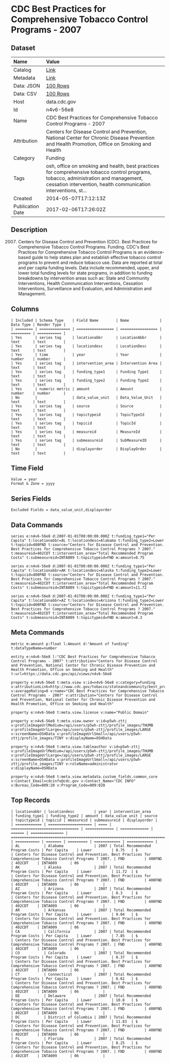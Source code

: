 # CDC Best Practices for Comprehensive Tobacco Control Programs - 2007

## Dataset

| Name | Value |
| :--- | :---- |
| Catalog | [Link](https://catalog.data.gov/dataset/cdc-best-practices-for-comprehensive-tobacco-control-programs-2007-93c81) |
| Metadata | [Link](https://data.cdc.gov/api/views/n4v6-56e8) |
| Data: JSON | [100 Rows](https://data.cdc.gov/api/views/n4v6-56e8/rows.json?max_rows=100) |
| Data: CSV | [100 Rows](https://data.cdc.gov/api/views/n4v6-56e8/rows.csv?max_rows=100) |
| Host | data.cdc.gov |
| Id | n4v6-56e8 |
| Name | CDC Best Practices for Comprehensive Tobacco Control Programs - 2007 |
| Attribution | Centers for Disease Control and Prevention, National Center for Chronic Disease Prevention and Health Promotion, Office on Smoking and Health |
| Category | Funding |
| Tags | osh, office on smoking and health, best practices for comprehensive tobacco control programs, tobacco, administration and management, cessation intervention, health communication interventions, st... |
| Created | 2014-05-07T17:12:13Z |
| Publication Date | 2017-02-06T17:26:02Z |

## Description

2007. Centers for Disease Control and Prevention (CDC). Best Practices for Comprehensive Tobacco Control Programs. Funding. CDC's Best Practices for Comprehensive Tobacco Control Programs is an evidence-based guide to help states plan and establish effective tobacco control programs to prevent and reduce tobacco use.  Data are reported at total and per capita funding levels. Data include recommended, upper, and lower total funding levels for state programs, in addition to funding breakdowns by intervention areas such as: State and Community Interventions, Health Communication Interventions, Cessation Interventions, Surveillance and Evaluation, and Administration and Management.

## Columns

```ls
| Included | Schema Type    | Field Name        | Name              | Data Type | Render Type |
| ======== | ============== | ================= | ================= | ========= | =========== |
| Yes      | series tag     | locationabbr      | LocationAbbr      | text      | text        |
| Yes      | series tag     | locationdesc      | LocationDesc      | text      | text        |
| Yes      | time           | year              | Year              | number    | number      |
| Yes      | series tag     | intervention_area | Intervention Area | text      | text        |
| Yes      | series tag     | funding_type1     | Funding Type1     | text      | text        |
| Yes      | series tag     | funding_type2     | Funding Type2     | text      | text        |
| Yes      | numeric metric | amount            | Amount            | number    | number      |
| No       |                | data_value_unit   | Data_Value_Unit   | text      | text        |
| Yes      | series tag     | source            | Source            | text      | text        |
| Yes      | series tag     | topictypeid       | TopicTypeId       | text      | text        |
| Yes      | series tag     | topicid           | TopicId           | text      | text        |
| Yes      | series tag     | measureid         | MeasureId         | text      | text        |
| Yes      | series tag     | submeasureid      | SubMeasureID      | text      | text        |
| No       |                | displayorder      | DisplayOrder      | text      | text        |
```

## Time Field

```ls
Value = year
Format & Zone = yyyy
```

## Series Fields

```ls
Excluded Fields = data_value_unit,displayorder
```

## Data Commands

```ls
series e:n4v6-56e8 d:2007-01-01T00:00:00.000Z t:funding_type1="Per Capita" t:locationabbr=AL t:locationdesc=Alabama t:funding_type2=Lower t:topicid=400FND t:source="Centers for Disease Control and Prevention. Best Practices for Comprehensive Tobacco Control Programs ? 2007." t:measureid=402CDT t:intervention_area="Total Recommended Program Costs" t:submeasureid=INTA009 t:topictypeid=FND m:amount=8.75

series e:n4v6-56e8 d:2007-01-01T00:00:00.000Z t:funding_type1="Per Capita" t:locationabbr=AK t:locationdesc=Alaska t:funding_type2=Lower t:topicid=400FND t:source="Centers for Disease Control and Prevention. Best Practices for Comprehensive Tobacco Control Programs ? 2007." t:measureid=402CDT t:intervention_area="Total Recommended Program Costs" t:submeasureid=INTA009 t:topictypeid=FND m:amount=11.72

series e:n4v6-56e8 d:2007-01-01T00:00:00.000Z t:funding_type1="Per Capita" t:locationabbr=AZ t:locationdesc=Arizona t:funding_type2=Lower t:topicid=400FND t:source="Centers for Disease Control and Prevention. Best Practices for Comprehensive Tobacco Control Programs ? 2007." t:measureid=402CDT t:intervention_area="Total Recommended Program Costs" t:submeasureid=INTA009 t:topictypeid=FND m:amount=8.3
```

## Meta Commands

```ls
metric m:amount p:float l:Amount d:"Amount of funding" t:dataTypeName=number

entity e:n4v6-56e8 l:"CDC Best Practices for Comprehensive Tobacco Control Programs - 2007" t:attribution="Centers for Disease Control and Prevention, National Center for Chronic Disease Prevention and Health Promotion, Office on Smoking and Health" t:url=https://data.cdc.gov/api/views/n4v6-56e8

property e:n4v6-56e8 t:meta.view v:id=n4v6-56e8 v:category=Funding v:attributionLink=http://www.cdc.gov/tobacco/stateandcommunity/best_practices/ v:averageRating=0 v:name="CDC Best Practices for Comprehensive Tobacco Control Programs - 2007" v:attribution="Centers for Disease Control and Prevention, National Center for Chronic Disease Prevention and Health Promotion, Office on Smoking and Health"

property e:n4v6-56e8 t:meta.view.license v:name="Public Domain"

property e:n4v6-56e8 t:meta.view.owner v:id=p5wh-zttj v:profileImageUrlMedium=/api/users/p5wh-zttj/profile_images/THUMB v:profileImageUrlLarge=/api/users/p5wh-zttj/profile_images/LARGE v:screenName=OSHData v:profileImageUrlSmall=/api/users/p5wh-zttj/profile_images/TINY v:displayName=OSHData

property e:n4v6-56e8 t:meta.view.tableauthor v:id=p5wh-zttj v:profileImageUrlMedium=/api/users/p5wh-zttj/profile_images/THUMB v:profileImageUrlLarge=/api/users/p5wh-zttj/profile_images/LARGE v:screenName=OSHData v:profileImageUrlSmall=/api/users/p5wh-zttj/profile_images/TINY v:roleName=administrator v:displayName=OSHData

property e:n4v6-56e8 t:meta.view.metadata.custom_fields.common_core v:Contact_Email=cdcinfo@cdc.gov v:Contact_Name="CDC INFO" v:Bureau_Code=009:20 v:Program_Code=009:020
```

## Top Records

```ls
| locationabbr | locationdesc         | year | intervention_area               | funding_type1 | funding_type2 | amount | data_value_unit | source                                                                                                        | topictypeid | topicid | measureid | submeasureid | displayorder | 
| ============ | ==================== | ==== | =============================== | ============= | ============= | ====== | =============== | ============================================================================================================= | =========== | ======= | ========= | ============ | ============ | 
| AL           | Alabama              | 2007 | Total Recommended Program Costs | Per Capita    | Lower         | 8.75   | $               | Centers for Disease Control and Prevention. Best Practices for Comprehensive Tobacco Control Programs ? 2007. | FND         | 400FND  | 402CDT    | INTA009      | 06           | 
| AK           | Alaska               | 2007 | Total Recommended Program Costs | Per Capita    | Lower         | 11.72  | $               | Centers for Disease Control and Prevention. Best Practices for Comprehensive Tobacco Control Programs ? 2007. | FND         | 400FND  | 402CDT    | INTA009      | 06           | 
| AZ           | Arizona              | 2007 | Total Recommended Program Costs | Per Capita    | Lower         | 8.3    | $               | Centers for Disease Control and Prevention. Best Practices for Comprehensive Tobacco Control Programs ? 2007. | FND         | 400FND  | 402CDT    | INTA009      | 06           | 
| AR           | Arkansas             | 2007 | Total Recommended Program Costs | Per Capita    | Lower         | 9.04   | $               | Centers for Disease Control and Prevention. Best Practices for Comprehensive Tobacco Control Programs ? 2007. | FND         | 400FND  | 402CDT    | INTA009      | 06           | 
| CA           | California           | 2007 | Total Recommended Program Costs | Per Capita    | Lower         | 7.85   | $               | Centers for Disease Control and Prevention. Best Practices for Comprehensive Tobacco Control Programs ? 2007. | FND         | 400FND  | 402CDT    | INTA009      | 06           | 
| CO           | Colorado             | 2007 | Total Recommended Program Costs | Per Capita    | Lower         | 8.37   | $               | Centers for Disease Control and Prevention. Best Practices for Comprehensive Tobacco Control Programs ? 2007. | FND         | 400FND  | 402CDT    | INTA009      | 06           | 
| CT           | Connecticut          | 2007 | Total Recommended Program Costs | Per Capita    | Lower         | 8.61   | $               | Centers for Disease Control and Prevention. Best Practices for Comprehensive Tobacco Control Programs ? 2007. | FND         | 400FND  | 402CDT    | INTA009      | 06           | 
| DE           | Delaware             | 2007 | Total Recommended Program Costs | Per Capita    | Lower         | 10.8   | $               | Centers for Disease Control and Prevention. Best Practices for Comprehensive Tobacco Control Programs ? 2007. | FND         | 400FND  | 402CDT    | INTA009      | 06           | 
| DC           | District of Columbia | 2007 | Total Recommended Program Costs | Per Capita    | Lower         | 11.83  | $               | Centers for Disease Control and Prevention. Best Practices for Comprehensive Tobacco Control Programs ? 2007. | FND         | 400FND  | 402CDT    | INTA009      | 06           | 
| FL           | Florida              | 2007 | Total Recommended Program Costs | Per Capita    | Lower         | 8.25   | $               | Centers for Disease Control and Prevention. Best Practices for Comprehensive Tobacco Control Programs ? 2007. | FND         | 400FND  | 402CDT    | INTA009      | 06           | 
```